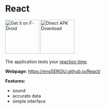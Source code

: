 # React

[<img src="https://raw.githubusercontent.com/engSERGIU/React/master/docs/img/f-droid.png"
      alt="Get it on F-Droid"
      height="109">](https://f-droid.org/app/io.github.engsergiu.react) 
[<img src="https://raw.githubusercontent.com/engSERGIU/React/master/docs/img/directDownloadAPK.png"
      alt="Direct APK Download"
      height="109">](https://github.com/engSERGIU/React/raw/master/bin/React-1.3.0-release-signed.apk)
      
      

The application tests your [reaction time](https://en.wikipedia.org/wiki/Mental_chronometry).

**Webpage:** https://engSERGIU.github.io/React/

**Features:**

 - sound
 - accurate data
 - simple interface
